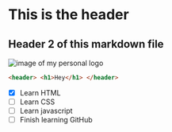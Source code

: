 # This is the header

## Header 2 of this markdown file

<!--
  <<< Author notes: Step 1 >>>
  Changes has been made to this README file
-->

![image of my personal logo](https://vzy.s3.amazonaws.com/uploads/640a02f15dae3a6ba8ac00a5/jv8dn7u8_1689299538036.png)

``` html
<header> <h1>Hey</h1> </header>
```
- [x] Learn HTML
- [ ] Learn CSS
- [ ] Learn javascript
- [ ] Finish learning GitHub
